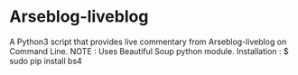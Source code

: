 # Arseblog-liveblog
A Python3 script that provides live commentary from Arseblog-liveblog on Command Line.
NOTE : Uses Beautiful Soup python module.
       Installation : $ sudo pip install bs4

